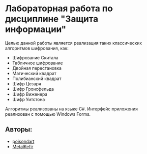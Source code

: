 # Лабораторная работа по дисциплине "Защита информации"
Целью данной работы является реализация таких классических алгоритмов шифрования, как:
* Шифрование Скитала
* Табличное шифрование
* Двойная перестановка
* Магический квадрат
* Полибианский квадрат
* Шифр Цезаря
* Шифр Гронсфельда
* Шифр Виженера
* Шифр Уитстона

Алгоритмы реализованы на языке С#. Интерфейс приложения реализован с помощью Windows Forms.
## Авторы:
* [poisondart](https://github.com/poisondart)
* [MetalKefir](https://github.com/MetalKefir)
